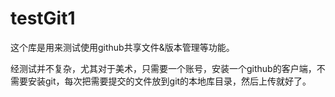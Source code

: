# testGit1

这个库是用来测试使用github共享文件&版本管理等功能。

经测试并不复杂，尤其对于美术，只需要一个账号，安装一个github的客户端，不需要安装git，每次把需要提交的文件放到git的本地库目录，然后上传就好了。
